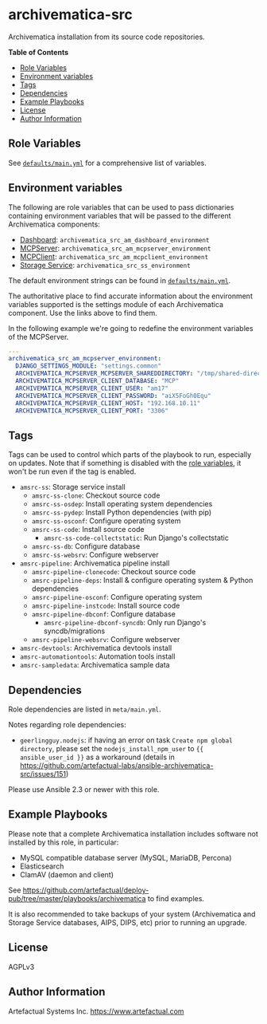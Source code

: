 archivematica-src
=================

Archivematica installation from its source code repositories.

**Table of Contents**

- [Role Variables](#role-variables)
- [Environment variables](#environment-variables)
- [Tags](#tags)
- [Dependencies](#dependencies)
- [Example Playbooks](#example-playbooks)
- [License](#license)
- [Author Information](#author-information)


Role Variables
--------------

See [`defaults/main.yml`](defaults/main.yml) for a comprehensive list of variables.


Environment variables
---------------------

The following are role variables that can be used to pass dictionaries containing environment variables that will be passed to the different Archivematica components:

- [Dashboard](https://github.com/artefactual/archivematica/tree/qa/1.x/src/dashboard/src/settings): `archivematica_src_am_dashboard_environment`
- [MCPServer](https://github.com/artefactual/archivematica/tree/qa/1.x/src/MCPServer/lib/settings): `archivematica_src_am_mcpserver_environment`
- [MCPClient](https://github.com/artefactual/archivematica/tree/qa/1.x/src/MCPClient/lib/settings): `archivematica_src_am_mcpclient_environment`
- [Storage Service](https://github.com/artefactual/archivematica-storage-service/tree/qa/0.x/storage_service/storage_service/settings): `archivematica_src_ss_environment`

The default environment strings can be found in [`defaults/main.yml`](defaults/main.yml).

The authoritative place to find accurate information about the environment variables supported is the settings module of each Archivematica component. Use the links above to find them.

In the following example we're going to redefine the environment variables of the MCPServer.

```yaml
---
archivematica_src_am_mcpserver_environment:
  DJANGO_SETTINGS_MODULE: "settings.common"
  ARCHIVEMATICA_MCPSERVER_MCPSERVER_SHAREDDIRECTORY: "/tmp/shared-directory"
  ARCHIVEMATICA_MCPSERVER_CLIENT_DATABASE: "MCP"
  ARCHIVEMATICA_MCPSERVER_CLIENT_USER: "am17"
  ARCHIVEMATICA_MCPSERVER_CLIENT_PASSWORD: "aiX5FoGh0Equ"
  ARCHIVEMATICA_MCPSERVER_CLIENT_HOST: "192.168.10.11"
  ARCHIVEMATICA_MCPSERVER_CLIENT_PORT: "3306"
```


Tags
----

Tags can be used to control which parts of the playbook to run, especially on updates.
Note that if something is disabled with the [role variables](#role-variables), it won't be run even if the tag is enabled.

- `amsrc-ss`: Storage service install
    - `amsrc-ss-clone`: Checkout source code
    - `amsrc-ss-osdep`: Install operating system dependencies
    - `amsrc-ss-pydep`: Install Python dependencies (with pip)
    - `amsrc-ss-osconf`: Configure operating system
    - `amsrc-ss-code`: Install source code
        - `amsrc-ss-code-collectstatic`: Run Django's collectstatic
    - `amsrc-ss-db`: Configure database
    - `amsrc-ss-websrv`: Configure webserver
- `amsrc-pipeline`: Archivematica pipeline install
    - `amsrc-pipeline-clonecode`: Checkout source code
    - `amsrc-pipeline-deps`: Install & configure operating system & Python dependencies
    - `amsrc-pipeline-osconf`: Configure operating system
    - `amsrc-pipeline-instcode`: Install source code
    - `amsrc-pipeline-dbconf`: Configure database
        - `amsrc-pipeline-dbconf-syncdb`: Only run Django's syncdb/migrations
    - `amsrc-pipeline-websrv`: Configure webserver
- `amsrc-devtools`: Archivematica devtools install
- `amsrc-automationtools`: Automation tools install
- `amsrc-sampledata`: Archivematica sample data


Dependencies
------------

Role dependencies are listed in `meta/main.yml`. 

Notes regarding role dependencies:

  - `geerlingguy.nodejs`: if having an error on task `Create npm global directory`, please set the `nodejs_install_npm_user` to  `{{ ansible_user_id }}` as a workaround (details in https://github.com/artefactual-labs/ansible-archivematica-src/issues/151)


Please use Ansible 2.3 or newer with this role.


Example Playbooks
-----------------

Please note that a complete Archivematica installation includes software not installed by this role, in particular:

- MySQL compatible database server (MySQL, MariaDB, Percona)
- Elasticsearch
- ClamAV (daemon and client)

See https://github.com/artefactual/deploy-pub/tree/master/playbooks/archivematica to find examples.

It is also recommended to take backups of your system (Archivematica and Storage Service databases, AIPS, DIPS, etc) prior to running an upgrade.


License
-------

AGPLv3


Author Information
------------------

Artefactual Systems Inc.
https://www.artefactual.com
